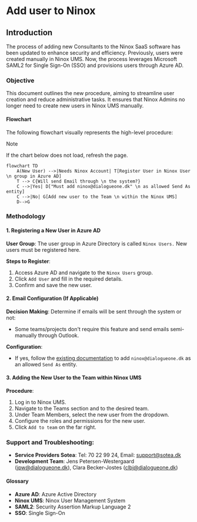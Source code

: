 # Add user to Ninox

## Introduction

The process of adding new Consultants to the Ninox SaaS software has been updated to enhance security and efficiency. Previously, users were created manually in Ninox UMS. Now, the process leverages Microsoft SAML2 for Single Sign-On (SSO) and provisions users through Azure AD.

### Objective

This document outlines the new procedure, aiming to streamline user creation and reduce administrative tasks. It ensures that Ninox Admins no longer need to create new users in Ninox UMS manually.

#### Flowchart

The following flowchart visually represents the high-level procedure:

> [!NOTE]
> If the chart below does not load, refresh the page.

```mermaid
flowchart TD
    A(New User) -->|Needs Ninox Account| T[Register User in Ninox User \n group in Azure AD]
    T --> C{Will send Email through \n the system?}
    C -->|Yes| D["Must add ninox@dialogueone.dk" \n as allowed Send As entity]
    C -->|No| G[Add new user to the Team \n within the Ninox UMS]
    D-->G
```

### Methodology

#### 1. Registering a New User in Azure AD

**User Group**: The user group in Azure Directory is called `Ninox Users.` New users must be registered here.

**Steps to Register**:

1. Access Azure AD and navigate to the `Ninox Users` group.
2. Click `Add User` and fill in the required details.
3. Confirm and save the new user.

#### 2. Email Configuration (If Applicable)

**Decision Making**: Determine if emails will be sent through the system or not:

- Some teams/projects don't require this feature and send emails semi-manually through Outlook.

**Configuration**:

- If yes, follow the [existing documentation](Product_documentations/ninox/sending_emails.md) to add `ninox@dialogueone.dk` as an allowed `Send As` entity.

#### 3. Adding the New User to the Team within Ninox UMS

**Procedure**:

1. Log in to Ninox UMS.
2. Navigate to the Teams section and to the desired team.
3. Under Team Members, select the new user from the dropdown.
4. Configure the roles and permissions for the new user.
5. Click `Add to team` on the far right.

### Support and Troubleshooting:

- **Service Providers Sotea**: Tel: 70 22 99 24, Email: support@sotea.dk
- **Development Team**: Jens Petersen-Westergaard (jpw@dialogueone.dk), Clara Becker-Jostes (clbj@dialogueone.dk)

#### Glossary

- **Azure AD**: Azure Active Directory
- **Ninox UMS**: Ninox User Management System
- **SAML2**: Security Assertion Markup Language 2
- **SSO**: Single Sign-On
